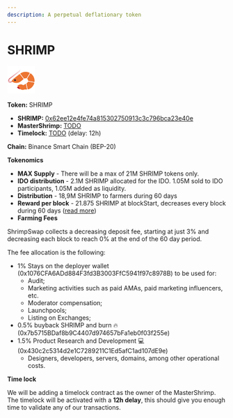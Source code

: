 ```yaml
---
description: A perpetual deflationary token
---
```


# SHRIMP

![SHRIMP Logo](../.gitbook/assets/shrimp.svg)

**Token:** SHRIMP

- **SHRIMP:** [0x62ee12e4fe74a815302750913c3c796bca23e40e](https://bscscan.com/address/0x62ee12e4fe74a815302750913c3c796bca23e40e)
- **MasterShrimp:** [TODO](https://bscscan.com/address/TODO)
- **Timelock:** [TODO](https://bscscan.com/address/TODO) (delay: 12h)

**Chain:** Binance Smart Chain \(BEP-20\)

**Tokenomics**

- **MAX Supply** - There will be a max of 21M SHRIMP tokens only.
- **IDO distribution** - 2.1M SHRIMP allocated for the IDO. 1.05M sold to IDO participants, 1.05M added as liquidity.
- **Distribution** - 18,9M SHRIMP to farmers during 60 days
- **Reward per block** - 21.875 SHRIMP at blockStart, decreases every block during 60 days ([read more](deflationary-token.md))
- **Farming Fees**

ShrimpSwap collects a decreasing deposit fee, starting at just 3% and decreasing each block to reach 0% at the end of the 60 day period.

The fee allocation is the following:

- 1% Stays on the deployer wallet (0x1076CFA6ADd884F3fd3B3003FfC5941f97c8978B) to be used for:
  - Audit;
  - Marketing activities such as paid AMAs, paid marketing influencers, etc.
  - Moderator compensation;
  - Launchpools;
  - Listing on Exchanges;
- 0.5% buyback SHRIMP and burn 🔥 (0x7b5715BDaf8b9C4407d974657bFa1eb0f03f255e)
- 1.5% Product Research and Development 💻 (0x430c2c5314d2e1C7289211C1Ed5afC1ad107dE9e)
  - Designers, developers, servers, domains, among other operational costs.

**Time lock**

We will be adding a timelock contract as the owner of the MasterShrimp. The timelock will be activated with a **12h delay**, this should give you enough time to validate any of our transactions.
